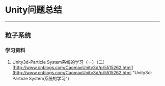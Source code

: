 # Unity问题总结 #
---
## 粒子系统 ##
### 学习资料 ###
1. Unity3d-Particle System系统的学习（一）（二）
[http://www.cnblogs.com/CaomaoUnity3d/p/5515262.html](http://www.cnblogs.com/CaomaoUnity3d/p/5515262.html "Unity3d-Particle System系统的学习")
